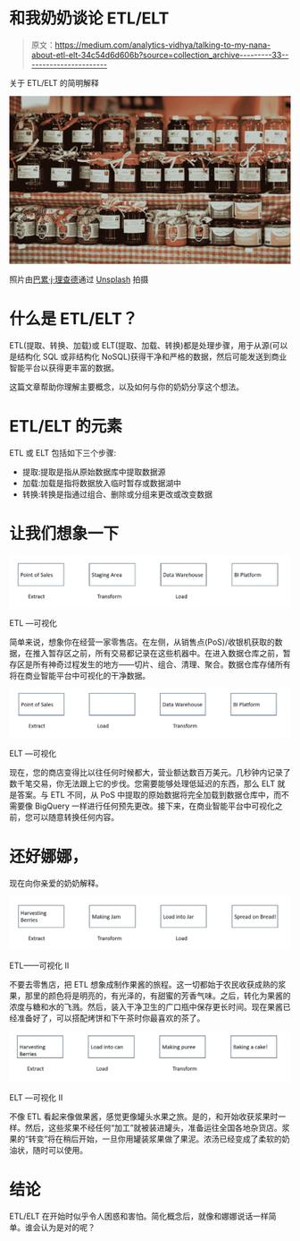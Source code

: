 # 和我奶奶谈论 ETL/ELT

> 原文：<https://medium.com/analytics-vidhya/talking-to-my-nana-about-etl-elt-34c54d6d606b?source=collection_archive---------33----------------------->

关于 ETL/ELT 的简明解释

![](img/b57af185c4169a0b8b44959d02b5b8e8.png)

照片由[巴累·j·理查德](https://unsplash.com/@prics)通过 [Unsplash](https://unsplash.com/photos/F20_xtNvis4) 拍摄

# **什么是 ETL/ELT？**

ETL(提取、转换、加载)或 ELT(提取、加载、转换)都是处理步骤，用于从源(可以是结构化 SQL 或非结构化 NoSQL)获得干净和严格的数据，然后可能发送到商业智能平台以获得更丰富的数据。

这篇文章帮助你理解主要概念，以及如何与你的奶奶分享这个想法。

# **ETL/ELT 的元素**

ETL 或 ELT 包括如下三个步骤:

*   提取:提取是指从原始数据库中提取数据源
*   加载:加载是指将数据放入临时暂存或数据湖中
*   转换:转换是指通过组合、删除或分组来更改或改变数据

# **让我们想象一下**

![](img/926b431e27c5ad5a71f6784058030c1f.png)

ETL —可视化

简单来说，想象你在经营一家零售店。在左侧，从销售点(PoS)/收银机获取的数据，在推入暂存区之前，所有交易都记录在这些机器中。在进入数据仓库之前，暂存区是所有神奇过程发生的地方——切片、组合、清理、聚合。数据仓库存储所有将在商业智能平台中可视化的干净数据。

![](img/5889ac29fa2f606cbbcf90f6dfd48a61.png)

ELT —可视化

现在，您的商店变得比以往任何时候都大，营业额达数百万美元。几秒钟内记录了数千笔交易，你无法跟上它的步伐。您需要能够处理低延迟的东西，那么 ELT 就是答案。与 ETL 不同，从 PoS 中提取的原始数据将完全加载到数据仓库中，而不需要像 BigQuery 一样进行任何预先更改。接下来，在商业智能平台中可视化之前，您可以随意转换任何内容。

# **还好娜娜，**

现在向你亲爱的奶奶解释。

![](img/c59ac21b554bb9b7ee0a0553a647bfcb.png)

ETL——可视化 II

不要去零售店，把 ETL 想象成制作果酱的旅程。这一切都始于农民收获成熟的浆果，那里的颜色将是明亮的，有光泽的，有甜蜜的芳香气味。之后，转化为果酱的浓度与糖和水的飞溅。然后，装入干净卫生的广口瓶中保存更长时间。现在果酱已经准备好了，可以搭配烤饼和下午茶时你最喜欢的茶了。

![](img/f009c8fcc11489ee2588941ee90aa365.png)

ELT —可视化 II

不像 ETL 看起来像做果酱，感觉更像罐头水果之旅。是的，和开始收获浆果时一样。然后，这些浆果不经任何“加工”就被装进罐头，准备运往全国各地杂货店。浆果的“转变”将在稍后开始，一旦你用罐装浆果做了果泥。浓汤已经变成了柔软的奶油状，随时可以使用。

# **结论**

ETL/ELT 在开始时似乎令人困惑和害怕。简化概念后，就像和娜娜说话一样简单。谁会认为是对的呢？